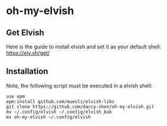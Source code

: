 # oh-my-elvish
## Get Elvish
Here is the guide to install elvish and set it as your default shell:
https://elv.sh/get/

## Installation
Note, the following script must be executed in a elvish shell:
``` shell
use epm
epm:install github.com/muesli/elvish-libs
git clone https://github.com/darcy-shen/oh-my-elvish.git
mv ~/.config/elvish ~/.config/elvish_bak
mv oh-my-elvish ~/.config/elvish
```
